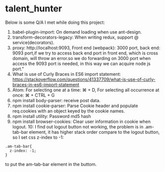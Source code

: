 # talent_hunter


Below is some Q/A I met while doing this project:

1. babel-plugin-import: On demand loading when use ant-design.
2. transform-decorators-legacy: When writing redux, support @ service(decorators).
3. proxy: http://localhost:9093, Front end (webpack): 3000 port, back end: 9093 port,if we try to access back end port in front end, which is cross domain, will throw an error.so we do forwarding on
3000 port when access the 9093 port is needed, in this way we can acquire node js port."
4. What is use of Curly Braces in ES6 import statement: https://stackoverflow.com/questions/41337709/what-is-use-of-curly-braces-in-es6-import-statement  
5. Atom: For selecting one at a time: ⌘ + D, For selecting all occurrence at once: ⌘ + CTRL + G  
6. npm install body-parser: receive post data.
7. npm install cookie-parser: Parse Cookie header and populate req.cookies with an object keyed by the cookie names.  
8. npm install utility: Password md5 hash  
9. npm install browser-cookies: Clear user information in cookie when logout.
10: I find out logout button not working, the problem is in .am-tab-bar element, it has higher stack order compare to the logout button, so I set css z-index to -1:
```
.am-tab-bar{
  z-index: -1;
}
```
to put the am-tab-bar element in the buttom.
